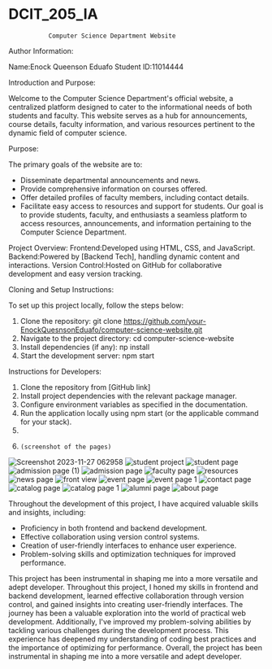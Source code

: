 # DCIT_205_IA
               Computer Science Department Website

Author Information:

Name:Enock Queenson Eduafo
Student ID:11014444


 Introduction and Purpose:

Welcome to the Computer Science Department's official website, a centralized platform designed to cater to the informational needs of both students and faculty. This website serves as a hub for announcements, course details, faculty information, and various resources pertinent to the dynamic field of computer science.

Purpose:

The primary goals of the website are to:
- Disseminate departmental announcements and news.
- Provide comprehensive information on courses offered.
- Offer detailed profiles of faculty members, including contact details.
- Facilitate easy access to resources and support for students.
Our goal is to provide students, faculty, and enthusiasts a seamless platform to access resources, announcements, and information pertaining to the Computer Science Department.

Project Overview:
Frontend:Developed using HTML, CSS, and JavaScript.
Backend:Powered by [Backend Tech], handling  dynamic content and interactions.
Version Control:Hosted on GitHub for collaborative development and easy version tracking.

Cloning and Setup Instructions:

To set up this project locally, follow the steps below:

1. Clone the repository:
git clone https://github.com/your-EnockQuesnsonEduafo/computer-science-website.git
2. Navigate to the project directory:
cd computer-science-website
3. Install dependencies (if any):
пр install
4. Start the development server:
npm start

Instructions for Developers:
1. Clone the repository from [GitHub link]
2. Install project dependencies with the relevant package manager.
3. Configure environment variables as specified in the documentation.
4. Run the application locally using npm start (or the applicable command for your stack).
5.
6.     (screenshot of the pages)
![Screenshot 2023-11-27 062958](https://github.com/Daquiver1/DCIT_205_IA/assets/150591005/3fee924e-554d-4f45-a4ea-af4914da26df)
![student project](https://github.com/Daquiver1/DCIT_205_IA/assets/150591005/e4d5d612-dada-4730-bc45-4945f0e80e2a)
![student page](https://github.com/Daquiver1/DCIT_205_IA/assets/150591005/7c13f0b1-83d2-4678-9ecc-9402eaba59d3)
![admission page (1)](https://github.com/Daquiver1/DCIT_205_IA/assets/150591005/0c30d607-9a5e-4b01-9bf1-06bc16fc4161)
![admission page](https://github.com/Daquiver1/DCIT_205_IA/assets/150591005/cd889efa-d090-478b-b3c0-7b57222dfb7a)
![faculty page](https://github.com/Daquiver1/DCIT_205_IA/assets/150591005/d19436ad-d052-42e1-8625-e5449b8db603)
![resources](https://github.com/Daquiver1/DCIT_205_IA/assets/150591005/19ebbdf5-6179-4172-877a-fe36912dbb1d)
![news page](https://github.com/Daquiver1/DCIT_205_IA/assets/150591005/d3e247a2-1593-4151-9a97-06821435ae15)
![front  view](https://github.com/Daquiver1/DCIT_205_IA/assets/150591005/92f63287-008f-48c6-b240-f1b019957379)
![event page](https://github.com/Daquiver1/DCIT_205_IA/assets/150591005/d8aa529d-fca9-4c7c-a852-3b7ef9957872)
![event page 1](https://github.com/Daquiver1/DCIT_205_IA/assets/150591005/d7568fed-cafd-4388-9e69-24b01eb7586a)
![contact page](https://github.com/Daquiver1/DCIT_205_IA/assets/150591005/a34490bc-d07c-4896-97ef-f0b7477bf798)
![catalog page](https://github.com/Daquiver1/DCIT_205_IA/assets/150591005/2603a3e8-b452-42a4-9125-bd855400bad9)
![catalog page 1](https://github.com/Daquiver1/DCIT_205_IA/assets/150591005/f3d8a6f5-8c0a-43f5-84e2-c10ca0cafb84)
![alumni page](https://github.com/Daquiver1/DCIT_205_IA/assets/150591005/3e2b59dd-be28-4a9e-a5f5-971474c765a3)
![about page](https://github.com/Daquiver1/DCIT_205_IA/assets/150591005/f645cadb-457c-476d-a790-7410bb4f25b7)

Throughout the development of this project, I have acquired valuable skills and insights, including:
- Proficiency in both frontend and backend development.
- Effective collaboration using version control systems.
- Creation of user-friendly interfaces to enhance user experience.
- Problem-solving skills and optimization techniques for improved performance.

This project has been instrumental in shaping me into a more versatile and adept developer.
Throughout this project, I honed my skills in frontend and backend development, learned effective collaboration through version control, and gained insights into creating user-friendly interfaces. The journey has been a valuable exploration into the world of practical web development.
Additionally, I've improved my problem-solving abilities by tackling various challenges during the development process. This experience has deepened my understanding of coding best practices and the importance of optimizing for performance. Overall, the project has been instrumental in shaping me into a more versatile and adept developer.
